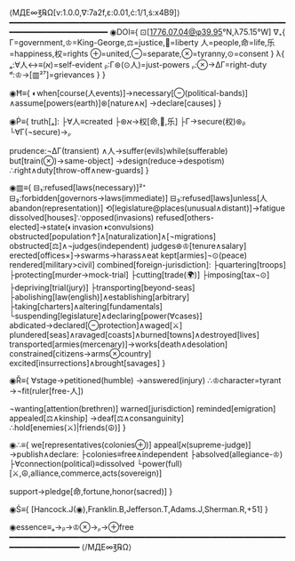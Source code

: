 ⟨МДЕ∞℥℞Ω[v:1.0.0,∇:7a2f,ε:0.01,ċ:1/1,ṡ:x4B9]⟩
━━━━━━━━━━━━━━━━━━━━━━━━━━━━━━━━━━━━━━━━━━━━━━━━━━━━━━━━━━━━━━━━━━━━━━━━━━━━━━━━
◉DOI≡{
⊡[1776.07.04@φ39.95°N,λ75.15°W]
∇₊{
  Γ=government,♔=King-George,⚖=justice,🗽=liberty
  人=people,命=life,乐=happiness,权=rights
  ⊕=united,⊖=separate,⊗=tyranny,⊙=consent
}
λ{
  ₐ:∀人↔≡(א)=self-evident
  ᵦ:Γ⊛(⊙人)=just-powers
  ᵨ:⊗→∆Γ=right-duty
  ᵈ:♔→[▥²⁷]=grievances
}
}

◉Ħ≡{
◐when[course(人events)]→necessary[⊖(political-bands)]
 ∧assume[powers(earth)]⊛[nature∧א]
 →declare[causes]
}

◉Ṗ≡{
truth[ₐ]:
├∀人≡created
├⊛א→权[命,🗽,乐]
├Γ→secure(权)⊛ᵦ
└∀Γ(¬secure)→ᵨ

prudence:¬∆Γ(transient)
 ∧人→suffer(evils)while(sufferable)
 but[train(⊗)→same-object]
 →design(reduce→despotism)
 ∴right∧duty[throw-off∧new-guards]
}

◉▥≡{
⊟₁:refused[laws(necessary)]²⁺
⊟₂:forbidden[governors→laws(immediate)]
⊟₃:refused[laws]unless[人abandon(representation)]
⟲[legislature@places(unusual∧distant)]→fatigue
dissolved[houses]∵opposed(invasions)
refused[others-elected]→state(◐invasion◑convulsions)
obstructed[population↑]∧[naturalization]∧[¬migrations]
obstructed[⚖]∧¬judges(independent)
judges⊛♔[tenure∧salary]
erected[offices×]→swarms→harass∧eat
kept[armies]¬⊙(peace)
rendered[military>civil]
combined[foreign-jurisdiction]:
 ├quartering[troops]
 ├protecting[murder→mock-trial]
 ├cutting[trade(🌍)]
 ├imposing[tax¬⊙]
 ├depriving[trial(jury)]
 ├transporting[beyond-seas]
 ├abolishing[law(english)]∧establishing[arbitrary]
 ├taking[charters]∧altering[fundamentals]
 └suspending[legislature]∧declaring[power(∀cases)]
abdicated→declared[⊖protection]∧waged[⚔]
plundered[seas]∧ravaged[coasts]∧burned[towns]∧destroyed[lives]
transported[armies(mercenary)]→works[death∧desolation]
constrained[citizens→arms⊗country]
excited[insurrections]∧brought[savages]
}

◉Ř≡{
∀stage→petitioned(humble)
 →answered(injury)
 ∴♔character=tyrant
 →¬fit(ruler[free-人])

¬wanting[attention(brethren)]
 warned[jurisdiction]
 reminded[emigration]
 appealed[⚖∧kinship]
 →deaf[⚖∧consanguinity]
 ∴hold[enemies(⚔)|friends(☮)]
}

◉∴≡{
we[representatives(colonies⊕)]
 appeal[א(supreme-judge)]
 →publish∧declare:
├colonies≡free∧independent
├absolved(allegiance-♔)
├∀connection(political)≡dissolved
└power(full)[⚔,☮,alliance,commerce,acts(sovereign)]

support→pledge[命,fortune,honor(sacred)]
}

◉Ṡ≡{
[Hancock.J(◉),Franklin.B,Jefferson.T,Adams.J,Sherman.R,+51]
}

◉essence≡ₐ→ᵦ→♔⊗→ᵨ→⊕free
━━━━━━━━━━━━━━━━━━━━━━━━━━━━━━━━━━━━━━━━━━━━━━━━━━━━━━━━━━━━━━━━━━━━━━━━━━
⟨/МДЕ∞℥℞Ω⟩
